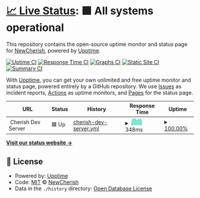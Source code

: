 # [📈 Live Status](https://demo.upptime.js.org): <!--live status--> **🟩 All systems operational**

This repository contains the open-source uptime monitor and status page for [NewCherish](https://demo.upptime.js.org), powered by [Upptime](https://github.com/upptime/upptime).

[![Uptime CI](https://github.com/NewCherish/Cherish-Server-Monitor/workflows/Uptime%20CI/badge.svg)](https://github.com/NewCherish/Cherish-Server-Monitor/actions?query=workflow%3A%22Uptime+CI%22)
[![Response Time CI](https://github.com/NewCherish/Cherish-Server-Monitor/workflows/Response%20Time%20CI/badge.svg)](https://github.com/NewCherish/Cherish-Server-Monitor/actions?query=workflow%3A%22Response+Time+CI%22)
[![Graphs CI](https://github.com/NewCherish/Cherish-Server-Monitor/workflows/Graphs%20CI/badge.svg)](https://github.com/NewCherish/Cherish-Server-Monitor/actions?query=workflow%3A%22Graphs+CI%22)
[![Static Site CI](https://github.com/NewCherish/Cherish-Server-Monitor/workflows/Static%20Site%20CI/badge.svg)](https://github.com/NewCherish/Cherish-Server-Monitor/actions?query=workflow%3A%22Static+Site+CI%22)
[![Summary CI](https://github.com/NewCherish/Cherish-Server-Monitor/workflows/Summary%20CI/badge.svg)](https://github.com/NewCherish/Cherish-Server-Monitor/actions?query=workflow%3A%22Summary+CI%22)

With [Upptime](https://upptime.js.org), you can get your own unlimited and free uptime monitor and status page, powered entirely by a GitHub repository. We use [Issues](https://github.com/NewCherish/Cherish-Server-Monitor/issues) as incident reports, [Actions](https://github.com/NewCherish/Cherish-Server-Monitor/actions) as uptime monitors, and [Pages](https://demo.upptime.js.org) for the status page.

<!--start: status pages-->
<!-- This summary is generated by Upptime (https://github.com/upptime/upptime) -->
<!-- Do not edit this manually, your changes will be overwritten -->
<!-- prettier-ignore -->
| URL | Status | History | Response Time | Uptime |
| --- | ------ | ------- | ------------- | ------ |
| <img alt="" src="https://icons.duckduckgo.com/ip3/null.ico" height="13"> Cherish Dev Server | 🟩 Up | [cherish-dev-server.yml](https://github.com/NewCherish/Cherish-Server-Monitor/commits/HEAD/history/cherish-dev-server.yml) | <details><summary><img alt="Response time graph" src="./graphs/cherish-dev-server/response-time-week.png" height="20"> 348ms</summary><br><a href="https://demo.upptime.js.org/history/cherish-dev-server"><img alt="Response time 380" src="https://img.shields.io/endpoint?url=https%3A%2F%2Fraw.githubusercontent.com%2FNewCherish%2FCherish-Server-Monitor%2FHEAD%2Fapi%2Fcherish-dev-server%2Fresponse-time.json"></a><br><a href="https://demo.upptime.js.org/history/cherish-dev-server"><img alt="24-hour response time 285" src="https://img.shields.io/endpoint?url=https%3A%2F%2Fraw.githubusercontent.com%2FNewCherish%2FCherish-Server-Monitor%2FHEAD%2Fapi%2Fcherish-dev-server%2Fresponse-time-day.json"></a><br><a href="https://demo.upptime.js.org/history/cherish-dev-server"><img alt="7-day response time 348" src="https://img.shields.io/endpoint?url=https%3A%2F%2Fraw.githubusercontent.com%2FNewCherish%2FCherish-Server-Monitor%2FHEAD%2Fapi%2Fcherish-dev-server%2Fresponse-time-week.json"></a><br><a href="https://demo.upptime.js.org/history/cherish-dev-server"><img alt="30-day response time 374" src="https://img.shields.io/endpoint?url=https%3A%2F%2Fraw.githubusercontent.com%2FNewCherish%2FCherish-Server-Monitor%2FHEAD%2Fapi%2Fcherish-dev-server%2Fresponse-time-month.json"></a><br><a href="https://demo.upptime.js.org/history/cherish-dev-server"><img alt="1-year response time 380" src="https://img.shields.io/endpoint?url=https%3A%2F%2Fraw.githubusercontent.com%2FNewCherish%2FCherish-Server-Monitor%2FHEAD%2Fapi%2Fcherish-dev-server%2Fresponse-time-year.json"></a></details> | <details><summary><a href="https://demo.upptime.js.org/history/cherish-dev-server">100.00%</a></summary><a href="https://demo.upptime.js.org/history/cherish-dev-server"><img alt="All-time uptime 100.00%" src="https://img.shields.io/endpoint?url=https%3A%2F%2Fraw.githubusercontent.com%2FNewCherish%2FCherish-Server-Monitor%2FHEAD%2Fapi%2Fcherish-dev-server%2Fuptime.json"></a><br><a href="https://demo.upptime.js.org/history/cherish-dev-server"><img alt="24-hour uptime 100.00%" src="https://img.shields.io/endpoint?url=https%3A%2F%2Fraw.githubusercontent.com%2FNewCherish%2FCherish-Server-Monitor%2FHEAD%2Fapi%2Fcherish-dev-server%2Fuptime-day.json"></a><br><a href="https://demo.upptime.js.org/history/cherish-dev-server"><img alt="7-day uptime 100.00%" src="https://img.shields.io/endpoint?url=https%3A%2F%2Fraw.githubusercontent.com%2FNewCherish%2FCherish-Server-Monitor%2FHEAD%2Fapi%2Fcherish-dev-server%2Fuptime-week.json"></a><br><a href="https://demo.upptime.js.org/history/cherish-dev-server"><img alt="30-day uptime 100.00%" src="https://img.shields.io/endpoint?url=https%3A%2F%2Fraw.githubusercontent.com%2FNewCherish%2FCherish-Server-Monitor%2FHEAD%2Fapi%2Fcherish-dev-server%2Fuptime-month.json"></a><br><a href="https://demo.upptime.js.org/history/cherish-dev-server"><img alt="1-year uptime 100.00%" src="https://img.shields.io/endpoint?url=https%3A%2F%2Fraw.githubusercontent.com%2FNewCherish%2FCherish-Server-Monitor%2FHEAD%2Fapi%2Fcherish-dev-server%2Fuptime-year.json"></a></details>

<!--end: status pages-->

[**Visit our status website →**](https://demo.upptime.js.org)

## 📄 License

- Powered by: [Upptime](https://github.com/upptime/upptime)
- Code: [MIT](./LICENSE) © [NewCherish](https://demo.upptime.js.org)
- Data in the `./history` directory: [Open Database License](https://opendatacommons.org/licenses/odbl/1-0/)
